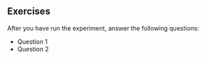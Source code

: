 ## Exercises

After you have run the experiment, answer the following questions:

* Question 1
* Question 2